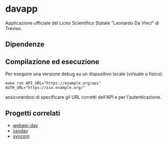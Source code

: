 # davapp

Applicazione ufficiale del Liceo Scientifico Statale "Leonardo Da Vinci" di Treviso.

## Dipendenze

## Compilazione ed esecuzione

Per eseguire una versione debug su un dispositivo locale (virtuale o fisico):
```
make run API_URL="https://example.org/api" AUTH_URL="https://sso.example.org/"
```
assicurandosi di specificare gli URL corretti dell'API e per l'autenticazione.

## Progetti correlati

* [webapi-dav](https://github.com/Baldomo/webapi-dav)
* [ssodav](/napaalm/ssodav)
* [syncom](/napaalm/syncom)
